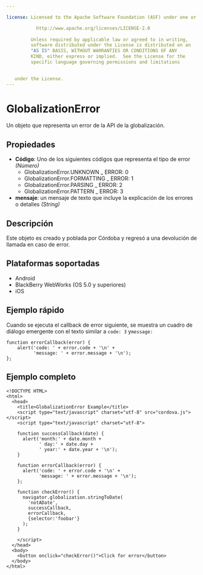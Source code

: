 ```yaml
---

license: Licensed to the Apache Software Foundation (ASF) under one or more contributor license agreements. See the NOTICE file distributed with this work for additional information regarding copyright ownership. The ASF licenses this file to you under the Apache License, Version 2.0 (the "License"); you may not use this file except in compliance with the License. You may obtain a copy of the License at

           http://www.apache.org/licenses/LICENSE-2.0
    
         Unless required by applicable law or agreed to in writing,
         software distributed under the License is distributed on an
         "AS IS" BASIS, WITHOUT WARRANTIES OR CONDITIONS OF ANY
         KIND, either express or implied.  See the License for the
         specific language governing permissions and limitations
    

   under the License.
---
```


# GlobalizationError

Un objeto que representa un error de la API de la globalización.

## Propiedades

*   **Código**: Uno de los siguientes códigos que representa el tipo de error *(Número)* 
    *   GlobalizationError.UNKNOWN _ ERROR: 0
    *   GlobalizationError.FORMATTING _ ERROR: 1
    *   GlobalizationError.PARSING _ ERROR: 2
    *   GlobalizationError.PATTERN _ ERROR: 3
*   **mensaje**: un mensaje de texto que incluye la explicación de los errores o detalles *(String)*

## Descripción

Este objeto es creado y poblada por Córdoba y regresó a una devolución de llamada en caso de error.

## Plataformas soportadas

*   Android
*   BlackBerry WebWorks (OS 5.0 y superiores)
*   iOS

## Ejemplo rápido

Cuando se ejecuta el callback de error siguiente, se muestra un cuadro de diálogo emergente con el texto similar a `code: 3` y`message:`

    function errorCallback(error) {
        alert('code: ' + error.code + '\n' +
              'message: ' + error.message + '\n');
    };
    

## Ejemplo completo

    <!DOCTYPE HTML>
    <html>
      <head>
        <title>GlobalizationError Example</title>
        <script type="text/javascript" charset="utf-8" src="cordova.js"></script>
        <script type="text/javascript" charset="utf-8">
    
        function successCallback(date) {
          alert('month:' + date.month +
                ' day:' + date.day +
                ' year:' + date.year + '\n');
        }
    
        function errorCallback(error) {
          alert('code: ' + error.code + '\n' +
                'message: ' + error.message + '\n');
        };
    
        function checkError() {
          navigator.globalization.stringToDate(
            'notADate',
            successCallback,
            errorCallback,
            {selector:'foobar'}
          );
        }
    
        </script>
      </head>
      <body>
        <button onclick="checkError()">Click for error</button>
      </body>
    </html>